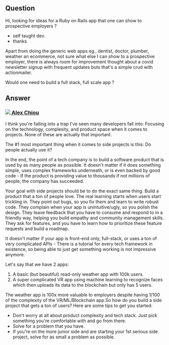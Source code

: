## Question
Hi, looking for ideas for a Ruby on Rails app that one can show to prospective employers ?
- self taught dev.
- thanks

Apart from doing the generic web apps eg., dentist, doctor, plumber, weather an ecommerce, not sure what else I can show to a prospective employer, there is always room for improvement thought about a covid newsletter signup with frequent updates buts that's a simple crud with actionmailer.

Would one need to build a full stack, full scale app ?

## Answer

### [<img src="https://ca.slack-edge.com/T01M8HJQ1B4-U01MENEF744-4d4b33f4dc43-48" /> Alex Chiou](https://www.linkedin.com/in/alexander-chiou/)
I think you're falling into a trap I've seen many developers fall into: Focusing on the technology, complexity, and product space when it comes to projects. None of these are actually that important.

The #1 most important thing when it comes to side projects is this: Do people actually use it?

In the end, the point of a tech company is to build a software product that is used by as many people as possible. It doesn't matter if it does something simple, uses complex frameworks underneath, or is even backed by good code - If the product is providing value to thousands if not millions of people, the company has succeeded.

Your goal with side projects should be to do the exact same thing. Build a product that a ton of people love. The real learning starts when users start trickling in. They point out bugs, so you fix them and learn to write robust code. They complain when your app is unintuitive/ugly, so you polish the design. They leave feedback that you have to consume and respond to in a friendly way, helping you build empathy and community management skills. They ask for features, and you have to learn how to prioritize these feature requests and build a roadmap.

It doesn't matter if your app is front-end only, full-stack, or uses a ton of very complicated APIs - There is a tutorial for every tech framework in existence, so being able to just get something working is not impressive anymore.

Let's say that we have 2 apps:
1. A basic (but beautiful) read-only weather app with 100k users.
2. A super complicated VR app using machine learning to recognize faces which then uploads its data to the blockchain but only has 5 users.

The weather app is 100x more valuable to employers despite having 1/100 of the complexity of the VR/ML/Blockchain app.So how do you build a side project that gets a ton of users? Here are some tips to get you started:

- Don't worry at all about product complexity and tech stack. Just pick something you're comfortable with and go from there.
- Solve for a problem that you have.
- If you're on the more junior side and are starting your 1st serious side project, solve for as small a problem as possible.
